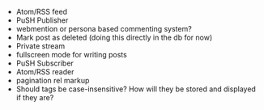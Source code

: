 * Atom/RSS feed
* PuSH Publisher
* webmention or persona based commenting system?
* Mark post as deleted (doing this directly in the db for now)
* Private stream
* fullscreen mode for writing posts
* PuSH Subscriber
* Atom/RSS reader
* pagination rel markup
* Should tags be case-insensitive? How will they be stored and displayed if they are?